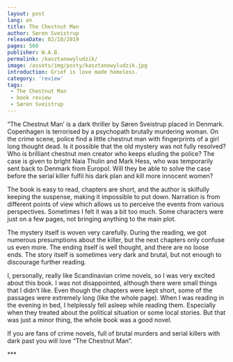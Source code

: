 ```yaml
---
layout: post
lang: en
title: The Chestnut Man
author: Søren Sveistrup
releaseDate: 02/10/2019
pages: 560
publisher: W.A.B.
permalink: /kasztanowyludzik/
image: /assets/img/posty/kasztanowyludzik.jpg
introduction: Grief is love made homeless.
category: 'review'
tags:
 - The Chestnut Man
 - book review
 - Søren Sveistrup
---
```


  “The Chestnut Man’ is a dark thriller by Søren Sveistrup placed in Denmark. Copenhagen is terrorised by a psychopath brutally murdering woman. On the crime scene, police find a little chestnut man with fingerprints of a girl long thought dead. Is it possible that the old mystery was not fully resolved? Who is brilliant chestnut men creator who keeps eluding the police? The case is given to bright Naia Thulin and Mark Hess, who was temporarily sent back to Denmark from Europol. Will they be able to solve the case before the serial killer fulfil his dark plan and kill more innocent women?

  The book is easy to read, chapters are short, and the author is skilfully keeping the suspense, making it impossible to put down. Narration is from different points of view which allows us to perceive the events from various perspectives. Sometimes I felt it was a bit too much. Some characters were just on a few pages, not bringing anything to the main plot.

  The mystery itself is woven very carefully. During the reading, we got numerous presumptions about the killer, but the next chapters only confuse us even more. The ending itself is well thought, and there are no loose ends. The story itself is sometimes very dark and brutal, but not enough to discourage further reading.

  I, personally, really like Scandinavian crime novels, so I was very excited about this book. I was not disappointed, although there were small things that I didn’t like. Even though the chapters were kept short, some of the passages were extremely long (like the whole page). When I was reading in the evening in bed, I helplessly fell asleep while reading them. Especially when they treated about the political situation or some local stories. But that was just a minor thing, the whole book was a good novel.

  If you are fans of crime novels, full of brutal murders and serial killers with dark past you will love “The Chestnut Man”.

  \*\*\*
